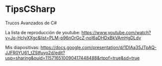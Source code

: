 # TipsCSharp
Trucos Avanzados de C#

La lista de reproducción de youtube: https://www.youtube.com/watch?v=Jo-HcIyXXgc&list=PLM-p96nOrGcZ-noI6aDHDxBkVAmHgDLdv

Mis diapositivas: https://docs.google.com/presentation/d/1DIAa35JTpAQ-JJFR0YU61_tZStfuyo2d/edit?usp=sharing&ouid=115716510090417448488&rtpof=true&sd=true
